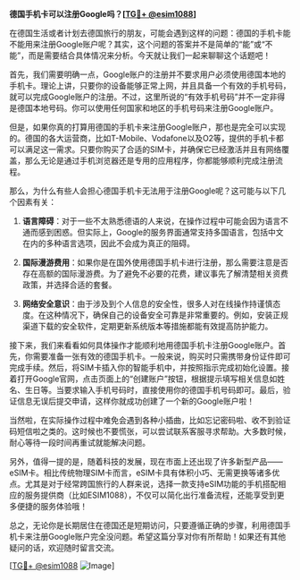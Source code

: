 **德国手机卡可以注册Google吗？[[TG💪+ @esim1088](https://t.me/s/esim1088)]**

在德国生活或者计划去德国旅行的朋友，可能会遇到这样的问题：德国的手机卡能不能用来注册Google账户呢？其实，这个问题的答案并不是简单的“能”或“不能”，而是需要结合具体情况来分析。今天就让我们一起来聊聊这个话题吧！

首先，我们需要明确一点，Google账户的注册并不要求用户必须使用德国本地的手机卡。理论上讲，只要你的设备能够正常上网，并且具备一个有效的手机号码，就可以完成Google账户的注册。不过，这里所说的“有效手机号码”并不一定非得是德国本地号码。你可以使用任何国家和地区的手机号码来注册Google账户。

但是，如果你真的打算用德国的手机卡来注册Google账户，那也是完全可以实现的。德国的各大运营商，比如T-Mobile、Vodafone以及O2等，提供的手机卡都可以满足这一需求。只要你购买了合适的SIM卡，并确保它已经激活并且有网络覆盖，那么无论是通过手机浏览器还是专用的应用程序，你都能够顺利完成注册流程。

那么，为什么有些人会担心德国手机卡无法用于注册Google呢？这可能与以下几个因素有关：

1. **语言障碍**：对于一些不太熟悉德语的人来说，在操作过程中可能会因为语言不通而感到困惑。但实际上，Google的服务界面通常支持多国语言，包括中文在内的多种语言选项，因此不会成为真正的阻碍。
   
2. **国际漫游费用**：如果你是在国外使用德国手机卡进行注册，那么需要注意是否存在高额的国际漫游费。为了避免不必要的花费，建议事先了解清楚相关资费政策，并选择合适的套餐。

3. **网络安全意识**：由于涉及到个人信息的安全性，很多人对在线操作持谨慎态度。在这种情况下，确保自己的设备安全可靠是非常重要的。例如，安装正规渠道下载的安全软件，定期更新系统版本等措施都能有效提高防护能力。

接下来，我们来看看如何具体操作才能顺利地用德国手机卡注册Google账户。首先，你需要准备一张有效的德国手机卡。一般来说，购买时只需携带身份证件即可完成手续。然后，将SIM卡插入你的智能手机中，并按照指示完成初始化设置。接着打开Google官网，点击页面上的“创建账户”按钮，根据提示填写相关信息如姓名、生日等。当要求输入手机号码时，直接使用你的德国手机号码即可。最后，验证信息无误后提交申请，这样你就成功创建了一个新的Google账户啦！

当然啦，在实际操作过程中难免会遇到各种小插曲，比如忘记密码啦、收不到验证码短信啦之类的。这时候也不要慌张，可以尝试联系客服寻求帮助。大多数时候，耐心等待一段时间再重试就能解决问题。

另外，值得一提的是，随着科技的发展，现在市面上还出现了许多新型产品——eSIM卡。相比传统物理SIM卡而言，eSIM卡具有体积小巧、无需更换等诸多优点。尤其是对于经常跨国旅行的人群来说，选择一款支持eSIM功能的手机搭配相应的服务提供商（比如ESIM1088），不仅可以简化出行准备流程，还能享受到更多便捷的服务体验哦！

总之，无论你是长期居住在德国还是短期访问，只要遵循正确的步骤，利用德国手机卡来注册Google账户完全没问题。希望这篇分享对你有所帮助！如果还有其他疑问的话，欢迎随时留言交流。

[[TG💪+ @esim1088](https://t.me/s/esim1088) ![Image](https://i.postimg.cc/4NQfJmqS/Snipaste-2025-05-13-00-14-12.png)]